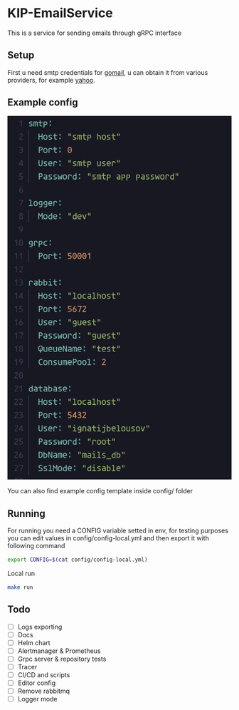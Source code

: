 # KIP-EmailService
This is a service for sending emails through gRPC interface 

## Setup
First u need smtp credentials for [gomail](https://github.com/go-gomail/gomail), u can obtain it from various providers, for example [yahoo](https://help.yahoo.com/kb/SLN4724.html).

## Example config
![config example](./assets/config-example.png) 

You can also find example config template inside config/ folder

## Running
For running you need a CONFIG variable setted in env, for testing purposes you can edit values in config/config-local.yml and then export it with following command
```bash
export CONFIG=$(cat config/config-local.yml)
```

Local run
```bash
make run
```

## Todo
- [ ] Logs exporting
- [ ] Docs
- [ ] Helm chart
- [ ] Alertmanager & Prometheus 
- [ ] Grpc server & repository tests
- [ ] Tracer
- [ ] CI/CD and scripts
- [ ] Editor config
- [ ] Remove rabbitmq
- [ ] Logger mode
